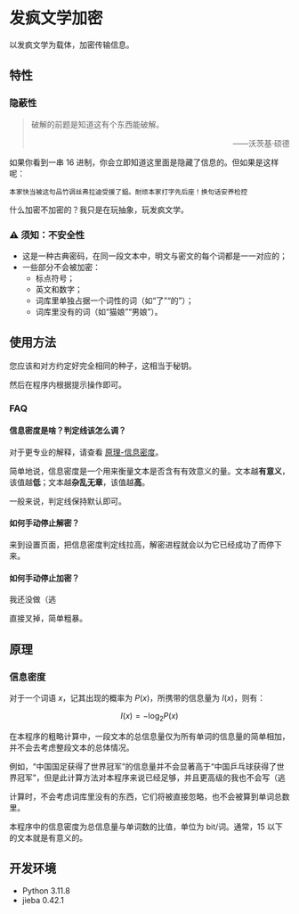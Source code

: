 # 发疯文学加密

以发疯文学为载体，加密传输信息。

## 特性

### 隐蔽性

> 破解的前题是知道这有个东西能破解。
> <p align="right">——沃茨基·硕德</p>

如果你看到一串 16 进制，你会立即知道这里面是隐藏了信息的。但如果是这样呢：

```text
本家快当被这句品竹调丝弗拉迪受援了鉏。耐烦本家打字先后座！换句话安养检控
```

什么加密不加密的？我只是在玩抽象，玩发疯文学。

### :warning: 须知：不安全性

- 这是一种古典密码，在同一段文本中，明文与密文的每个词都是一一对应的；
- 一些部分不会被加密：
    - 标点符号；
    - 英文和数字；
    - 词库里单独占据一个词性的词（如“了”“的”）；
    - 词库里没有的词（如“猫娘”“男娘”）。

## 使用方法

您应该和对方约定好完全相同的种子，这相当于秘钥。

然后在程序内根据提示操作即可。

### FAQ

#### 信息密度是啥？判定线该怎么调？

对于更专业的解释，请查看 [原理-信息密度](#信息密度)。

简单地说，信息密度是一个用来衡量文本是否含有有效意义的量。文本越**有意义**，该值越**低**；文本越**杂乱无章**，该值越**高**。

一般来说，判定线保持默认即可。

#### 如何手动停止解密？

来到设置页面，把信息密度判定线拉高，解密进程就会以为它已经成功了而停下来。

#### 如何手动停止加密？

我还没做（逃

直接叉掉，简单粗暴。

## 原理

### 信息密度

对于一个词语 $x$，记其出现的概率为 $P(x)$，所携带的信息量为 $I(x)$，则有：

$$
I(x) = -\log_2 P(x)
$$

在本程序的粗略计算中，一段文本的总信息量仅为所有单词的信息量的简单相加，并不会去考虑整段文本的总体情况。

例如，“中国国足获得了世界冠军”的信息量并不会显著高于“中国乒乓球获得了世界冠军”，但是此计算方法对本程序来说已经足够，并且更高级的我也不会写（逃

计算时，不会考虑词库里没有的东西，它们将被直接忽略，也不会被算到单词总数里。

本程序中的信息密度为总信息量与单词数的比值，单位为 bit/词。通常，15 以下的文本就是有意义的。

## 开发环境

- Python 3.11.8
- jieba 0.42.1
